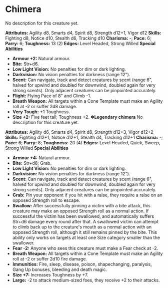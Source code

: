 # Chimera

No description for this creature yet.

**Attributes:** Agility d8, Smarts d4, Spirit d8, Strength d12+1, Vigor
d12
**Skills:** Fighting d8, Notice d10, Stealth d6, Tracking d10
**Charisma:** -; **Pace:** 6; **Parry:** 6; **Toughness:** 13 (2)
**Edges:** Level Headed, Strong Willed
**Special Abilities**

- **Armour +2:** Natural armour.
- **Bite:** Str+d6.
- **Low Light Vision:** No penalties for dim or dark lighting.
- **Darkvision:** No vision penalties for darkness (range 12").
- **Scent:** Can navigate, track and detect creatures by scent (range
6", halved for upwind and doubled for downwind, doubled again for very
strong scents). Only adjacent creatures can be pinpointed accurately.
- **Flight:** Flying Pace of 8" and Climb -1.
- **Breath Weapon:** All targets within a Cone Template must make an
Agility roll at -2 or suffer 2d8 damage.
- **Very Tough:** +1 Toughness.
- **Size +2:** Five feet tall; Toughness +2.
**❄Legendary chimera**
No description for this creature yet.

**Attributes:** Agility d6, Smarts d4, Spirit d8, Strength d12+3, Vigor
d12+2
**Skills:** Fighting d12+1, Notice d12+1, Stealth d4, Tracking d12+1
**Charisma:** -; **Pace:** 6; **Parry:** 8; **Toughness:** 20 (4)
**Edges:** Level Headed, Quick, Sweep, Strong Willed
**Special Abilities**

- **Armour +4:** Natural armour.
- **Bite:** Str+d8; Grab.
- **Low Light Vision:** No penalties for dim or dark lighting.
- **Darkvision:** No vision penalties for darkness (range 12").
- **Scent:** Can navigate, track and detect creatures by scent (range
6", halved for upwind and doubled for downwind, doubled again for very
strong scents). Only adjacent creatures can be pinpointed accurately.
- **Grab:** Pin your opponent if you hit with a raise, they require a
raise on an opposed Strength roll to escape.
- **Swallow:** After successfully pinning a victim with a bite attack,
this creature may make an opposed Strength roll as a normal action. If
successful the victim has been swallowed, and automatically suffers
Str+d6 damage every round after that. A swallowed victim can attempt to
climb back up to the creature's mouth as a normal action with an
opposed Strength roll, although it still remains pinned by the bite.
This ability only works on targets at least one Size category smaller
than the swallower.
- **Fear -2:** Anyone who sees this creature must make a Fear check at
-2.
- **Breath Weapon:** All targets within a Cone Template must make an
Agility roll at -2 or suffer 2d10 fire damage.
- **Immunities:** Fire, sleep, disease, poison, shapechanging,
paralysis, Gang Up bonuses, bleeding and death magic.
- **Size +7:** Increases Toughness by +7.
- **Large:** -2 to attack medium-sized foes, they receive +2 to their
attacks.
